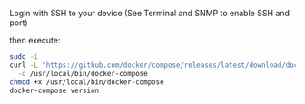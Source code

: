 

Login with SSH to your device (See Terminal and SNMP to enable SSH and port)

then execute:
```bash
sudo -i
curl -L "https://github.com/docker/compose/releases/latest/download/docker-compose-$(uname -s)-$(uname -m)" \
  -o /usr/local/bin/docker-compose
chmod +x /usr/local/bin/docker-compose
docker-compose version
```